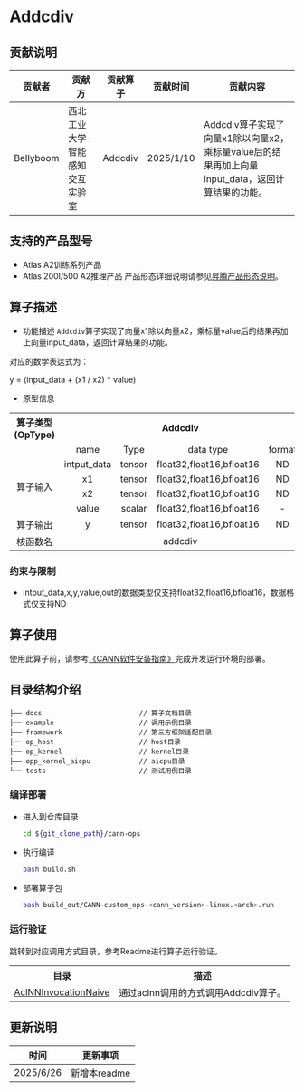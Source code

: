 # Addcdiv
## 贡献说明
| 贡献者       | 贡献方              | 贡献算子    | 贡献时间      | 贡献内容                                                          |
|-----------|------------------|---------|-----------|---------------------------------------------------------------|
| Bellyboom | 西北工业大学-智能感知交互实验室 | Addcdiv | 2025/1/10 | Addcdiv算子实现了向量x1除以向量x2，乘标量value后的结果再加上向量input_data，返回计算结果的功能。 |

## 支持的产品型号
- Atlas A2训练系列产品
- Atlas 200I/500 A2推理产品
产品形态详细说明请参见[昇腾产品形态说明](http://www.hiascend.com/document/redirect/CannCommunityProductForm)。

## 算子描述
- 功能描述
`Addcdiv`算子实现了向量x1除以向量x2，乘标量value后的结果再加上向量input_data，返回计算结果的功能。

对应的数学表达式为：

y = (input_data + (x1 / x2) * value)

- 原型信息

<table>
<tr><th align="center">算子类型(OpType)</th><th colspan="4" align="center">Addcdiv</th></tr> 
<tr><td align="center"> </td><td align="center">name</td><td align="center">Type</td><td align="center">data type</td><td align="center">format</td></tr>  
<tr><td rowspan="5" align="center">算子输入</td>
<tr><td align="center">intput_data</td><td align="center">tensor</td><td align="center">float32,float16,bfloat16</td><td align="center">ND</td></tr>  

<tr><td align="center">x1</td><td align="center">tensor</td><td align="center">float32,float16,bfloat16</td><td align="center">ND</td></tr> 

<tr><td align="center">x2</td><td align="center">tensor</td><td align="center">float32,float16,bfloat16</td><td align="center">ND</td></tr> 

<tr><td align="center">value</td><td align="center">scalar</td><td align="center">float32,float16,bfloat16</td><td align="center">-</td></tr>
<tr><td rowspan="1" align="center">算子输出</td>
<td align="center">y</td><td align="center">tensor</td><td align="center">float32,float16,bfloat16</td><td align="center">ND</td></tr>  
<tr><td rowspan="1" align="center">核函数名</td><td colspan="4" align="center">addcdiv</td></tr>  
</table>

### 约束与限制
- intput_data,x,y,value,out的数据类型仅支持float32,float16,bfloat16，数据格式仅支持ND
## 算子使用
使用此算子前，请参考[《CANN软件安装指南》](https://hiascend.com/document/redirect/CannCommunityInstSoftware)完成开发运行环境的部署。

## 目录结构介绍
```
├── docs                        // 算子文档目录
├── example                     // 调用示例目录
├── framework                   // 第三方框架适配目录
├── op_host                     // host目录
├── op_kernel                   // kernel目录
├── opp_kernel_aicpu            // aicpu目录
└── tests                       // 测试用例目录
```

### 编译部署
  - 进入到仓库目录

    ```bash
    cd ${git_clone_path}/cann-ops
    ```

  - 执行编译

    ```bash
    bash build.sh
    ```

  - 部署算子包

    ```bash
    bash build_out/CANN-custom_ops-<cann_version>-linux.<arch>.run
    ```

### 运行验证
跳转到对应调用方式目录，参考Readme进行算子运行验证。
<table>
    <th>目录</th><th>描述</th>
    <tr>
        <td><a href="./examples/AclNNInvocationNaive"> AclNNInvocationNaive</td><td>通过aclnn调用的方式调用Addcdiv算子。</td>
    </tr>
</table>

## 更新说明
| 时间 | 更新事项 |
|----|------|
| 2025/6/26 | 新增本readme |